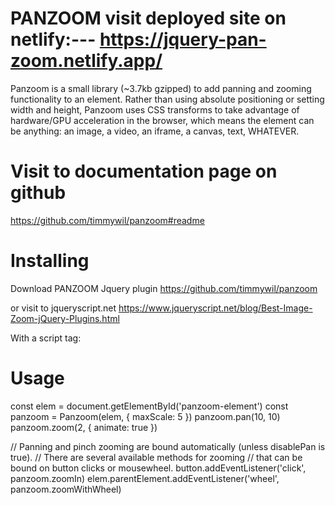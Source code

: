# PANZOOM    visit deployed site on netlify:--- https://jquery-pan-zoom.netlify.app/
Panzoom is a small library (~3.7kb gzipped) to add panning and zooming functionality to an element. Rather than using absolute positioning or setting width and height, Panzoom uses CSS transforms to take advantage of hardware/GPU acceleration in the browser, which means the element can be anything: an image, a video, an iframe, a canvas, text, WHATEVER.

# Visit to documentation page on github

https://github.com/timmywil/panzoom#readme

# Installing

Download PANZOOM Jquery plugin
https://github.com/timmywil/panzoom

or visit to jqueryscript.net
https://www.jqueryscript.net/blog/Best-Image-Zoom-jQuery-Plugins.html

With a script tag:
<script src="/js/panzoom.js"></script>

# Usage

const elem = document.getElementById('panzoom-element')
const panzoom = Panzoom(elem, {
  maxScale: 5
})
panzoom.pan(10, 10)
panzoom.zoom(2, { animate: true })

// Panning and pinch zooming are bound automatically (unless disablePan is true).
// There are several available methods for zooming
// that can be bound on button clicks or mousewheel.
button.addEventListener('click', panzoom.zoomIn)
elem.parentElement.addEventListener('wheel', panzoom.zoomWithWheel)

